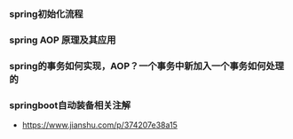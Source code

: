 ### spring初始化流程
### spring AOP 原理及其应用
### spring的事务如何实现，AOP？一个事务中新加入一个事务如何处理的
### springboot自动装备相关注解
- https://www.jianshu.com/p/374207e38a15

